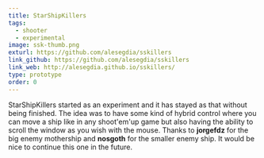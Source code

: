 ```yaml
---
title: StarShipKillers
tags:
  - shooter
  - experimental
image: ssk-thumb.png
exturl: https://github.com/alesegdia/sskillers
link_github: https://github.com/alesegdia/sskillers
link_web: http://alesegdia.github.io/sskillers/
type: prototype
order: 0
---
```


StarShipKillers started as an experiment and it has stayed as that without being finished. The
idea was to have some kind of hybrid control where you can move a ship like in any shoot'em'up game
but also having the ability to scroll the window as you wish with the mouse. Thanks to **jorgefdz**
for the big enemy mothership and **nosgoth** for the smaller enemy ship. It would be nice to continue
this one in the future.
